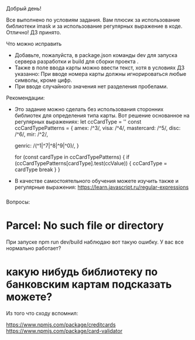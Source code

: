 Добрый день!

Все выполнено по условиям задания. Вам плюсик за использование библиотеки imask и за использование регулярных выражение в коде. Отлично! ДЗ принято.

Что можно исправить
- Добавьте, пожалуйста, в package.json команды dev для запуска сервера разработки и build для сборки проекта .
- Также в поле ввода карты можно ввести текст, хотя в условиях ДЗ указанно:
При вводе номера карты должны игнорироваться любые символы, кроме цифр.
- При вводе случайного значения нет разделения пробелами.


Рекомендации:
- Это задание можно сделать без использования сторонних библиотек для определения типа карты. Вот решение основанное на регулярных выражениях:
let ccCardType = ''
  const ccCardTypePatterns = {
    amex: /^3/,
    visa: /^4/,
    mastercard: /^5/,
    disc: /^6/,
    mir: /^2/,

    genric: /(^1|^7|^8|^9|^0)/,
  }

  for (const cardType in ccCardTypePatterns) {
    if (ccCardTypePatterns[cardType].test(ccValue)) {
      ccCardType = cardType
      break
    }
  }


- В качестве самостоятельного обучения можете изучить также и регулярные выражения:
https://learn.javascript.ru/regular-expressions


###
Вопросы:

# Parcel: No such file or directory
При запуске npm run dev/build  наблюдаю вот такую ошибку. У вас все нормально работает?


# какую нибудь библиотеку по банковским картам подсказать можете?
Из того что сходу вспомнил:

https://www.npmjs.com/package/creditcards
https://www.npmjs.com/package/card-validator
